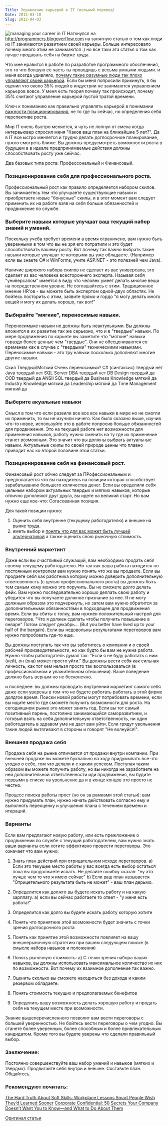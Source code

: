 ```yaml
---
Title: Управление карьерой в IT (вольный перевод)
Date: 2013-03-10
Slug: 2012-04-03
---
```


![managing your career in IT](https://photos-6.dropbox.com/t/0/AABYZdOitNk_NntA0ikmtw8NrqXOlTBWxaUY960yKZZ1ZQ/12/20131688/png/32x32/3/_/1/2/career.png/bdyygBBvFw4XS7sgsUge4-oUNHxFIYAaGXcA0UHJzBc?size=1280x960)
Наткнулся на <a href="http://programmers.blogoverflow.com">http://programmers.blogoverflow.com</a> на занятную статью о том как люди из IT занимаются развитием своей карьеры. Больше интересовало почему много этим не занимаются :) но все таки эта статья о том как лучше продавать себя на бирже труда.

Что мне нравится в работе по разработке программного обоспечения, это то что болшую ее часть ты проводишь с весьма умными людьми. и меня всегда удивляло, <a href="http://www.forbes.com/sites/keldjensen/2012/04/12/intelligence-is-overrated-what-you-really-need-to-succeed/">почему такие разумные люди так плохо управляют своей карьерой</a>.
Если бы меня попросили прикинуть, я бы оценил что около 35% людей в индустрии не занимаются управлением карьеров вовсе. У меня есть теория почему так происходит, почему 35% считают управление карьерой пустой тратой времени.

Ключ к пониманию как правильно управлять карьерой в понимании <a href="http://www.advancednflstats.com/2007/09/importance-of-field-position.html">важности позиционирования</a>, не то где ты сейчас, но определения себя перспективе роста.

Мир IT очень быстро меняется, я чуть не лопнул от смеха когда интервьювер спросил меня "Каков ваш план на ближайшие 5 лет?". Да в IT все ыстро меняется и трудно делать доглосрочное планирование, нужно смотреть ближе. Вы должны предусмотреть воможности роста в будущем а в идеале предпринимаемые действия должны способствовать росту уже сейчас.

Два базовых типа роста: Профессональный и Финансовый.

### Позиционирование себя для профессионального роста.
Профессиональный рост как правило определяется набором скилов. Вы занимаетесь тем что улучшаете существующие навыки и приобретаете новые "бонусные" скилы, и в этот момент вам следует применить их на работе взяв на себя больше обязанностей и продвижение по службе.

### Выберите навыки которые улучшат ваш текущий набор знаний и умений.
Поскольку учеба требует времени а время ограничено, вам нужно быть уверенными в том что вы не зря его потратили и это будет способствовать вашему росту. Вот почему так важно выбрать такие навыки которые улучшат те которыми вы уже обладаете. (Например если вы знаете C# и WinForms, учите ASP.NET - это полезней чем Java).

Наличие широкого набора скилов не сделает из вас универсала, это сделает из вас человека всестороннего эксперта. Называя себя "универсалом" имеется в виду что человек умеет делать многие вещи на посредственном уровне. Не соглашайтесь с этим. Традиционное мнение HR'ов - вы можете быть экспертом  одной-двух областях. Не бойтесь посторить с этим, заявите прямо и гордо "я могу делать много вещей и могу их делать хорошо, так вот!"

### Выбирайте "мягкие", переносимые навыки.
Переносимыке навыки не должны быть неактульными. Вы должны вложится в их развитие так же серьезно, что и в "твердые" навыки. По мере продвижения по карьете вы заметите что "мягкие" навыки гораздо более ценные чем "твердые". Они не обесцениваются со временем как в случае с "твердыми" техническими навыками. Переносимые навыки - это тру навыки посколько дополняют многие другие навыки.

Скил				Твердый\Мягкий		Очень переносимый?
C# (синтаксис)		твердый				нет
Java				твердый 			нет
SQL Server DBA		твердый				нет
DB Design			твердый 			да
OOD					твердый 			да
ANSII SQL			твердый 			да
Business Knowledge	мягкий	 			да
Industry Knowledge	мягкий				да
Leadership			мягкий 				да
Time Management		мягкий 				да

### Выберите акуальные навыки
Смысл в том что если развили все все все навыки в мире но не смогли их применить, то вы не изучили ничего. Как было сказано выше, изучив что-то новое, используйте это в работе попросив больше обязанностей для продвижения. Это на текущей работе нет возможности для применения навыков, работу нужно сменить на ту где их применение станет возможным. Это значит что вы должны выбрать актуальные навыки. Актуальные скилы по своей	 природе ценны что плавно приводит нас ко второй половине этой статьи.

### Позиционирование себя на финансовый рост.
Финансовый рост обчно следует за ПРофессиональным и предполагается что вы находитесь на позиции которая способствует зарабатыванию большего количества денег. Если вы оределили себя цельным набором актуальных твердых и мягких навыков, которые отлично дополняют друг друга, вы идете на великий старт. Но вам нужно еще кое-что: Согасованная позиция.

Для такой позиции нужно:
1) Оценить себя внутренне (текущему работодателю) и внешне на рынке труда.
2) иметь выбор и <a href="http://en.wikipedia.org/wiki/Opportunity_cost">понять что для вас может быть лучшей альтернативой</a> а также оценить свою рыночную стоимость.

### Внутренний маркетинт
Даже если вы счастливый служащий, вам необходимо продать себя своему текущему работодателю. Но так как ваша работа находится по постоянным контролем вам нужно понять что же вы продаете. Если вы продаете себя как работника которму можно доверить дополнительную ответсвенность (с целью профессионального роста) вы должны быть тем самым кому можно это поручить. Вы не сможете долго делать фейк. Вам нужно последовательно хорошо деллать свою работу и убедится что вы получаете должное признание  за нее. Я не могу должным образом это подчеркнуть, но затем вам нужно обратится за дополнительными обязанностями в подходящее для продвижения время. Если вы сбиты с толку, вам нужнен положительный настрой для переговоров. "Что я должен сделать чтобы получить повышение в январе" Потом следует декабрь... (But you better have lived up to your half of the bargain). Если вы недовольны результатами переговоров вам нужно попробовать где-то еще.

Вы должны поступать так что вы заботитесь о компании и о своей рабочей производительности, но как будто бы вам не нужна работа. Нужно чтобы работодатель думал так: "Если я не буду работать с ним (ней), он (она) может просто уйти." Вы должны вести себя как сильная личность, как тот кем нельзя просто так воспользоваться (в профессиональном и уважительном отношении). Ваше поведение должно быть верным но не бесконечно.

и последнее: вы должны проводить внутренний маркетинг самого себя даже если уверены в том что не будете работать работать в этой фирме долдгое время. Поиски новой работы могут потребовать времени, если вы ищите место где сможете получить возможности для роста. На сегодняшнем рынке это может занять год. Если вы тот самый позитивный парень, постоянно занимающийся саморазвитием, и готовый взять на себя дополнительную ответственность, ни один работодатель в здравом уме не даст вам уйти. Если грядут увольнения такие людей вытягивают в стороны и говорят "Не волнуйся!".

### Внешняя продажа себя
Продажа себя на рынке отличается от продажи внутри компании. При внешней продаже вы можете буквально на ходу придумывать все что угодно о себе, том что делали и с каким успехом. Поступая таким образом вы можете получить работу, но вы никогда не заработаете на ней дополнительной ответственности иди продвижения, вы будите первыми в списке на увольнение да и в конце концов это просто не честно.

Процесс поиска работы прост (но он за рамками этой статьи): вам нужно придумать план, нужно начать действовать согласно ему и выполнять переоценку и улучшения плана с течением времени и итераций.

### Варианты
Если вам предлагают новую работу, или есть прежложение о продвижении по службе с текущий работодателем, вам нужно знать ваши варианты если хотите эффективно провести переговоры. Это означает что вам нужно:
1) Знать план действий при отрицательном исходе переговоров.
	a) Если это текущее место работы у вас всегда есть выбор остаться пока вы продолжаете искать. Не делайте ошибку сказав: "ну это лучше чем то что я имею сейчас"
	b) Если ваш план называется "Отрицетельного результата быть не может" - ваш план дерьмо.

2) Определится как должго вы будете искать работу и на какую зарплату.
	a) если вы сейчас работаете то ответ - "у меня есть работа!"

3) Определится как долго вы будете искать работу которую хотите

4) Понять что принятние этой возможности будет значить с точки зрения долгосрочного роста

5) Понять как принятие этой возможности повлияет на вашу внешнерыночную стратегию при вашем следующем поиске (в смысле набора навыков и положения)

6) Понять рыночную стоимость:
	a) С точки зрения набора ваших навыков, вы должны использовать максимальное количество их них по возможности. Вот почему их взаимное дополнение так важно.

7) Оценить сколько вы сможете находиться без дохода и каким резервом обладаете.

8) Понять стоимость текущих и предполагаемых бенефитов

9) Определить вашу возможность делать хорошую работу и продать себя на текущем месте при возможности.

Знание вышеперечисленного позволит вам вести переговоры с большей уверенностью. Не бойтесь вести переговоры о чем угодно. Вы станете более уверенным, более способным и более привлекательным кандидатом. Кроме того вы будете уверены что сделали правильный выбор. 

### Заключение:
Постоянно совершенствуйте ваш набор умений и навыков (мягких и твердых). Продвигайте себя внутри и внешне. Составьте план. Общайтесь. 

### Рекомендуют почитать:
<a href="http://www.amazon.com/Hard-Truth-About-Soft-Skills/dp/0061284149/ref=sr_1_1?ie=UTF8&qid=1345761510&sr=8-1&keywords=the+hard+truth+about+soft+skills">The Hard Truth About Soft Skills: Workplace Lessons Smart People Wish They’d Learned Sooner</a>
<a href="http://www.amazon.com/Corporate-Confidential-Secrets-Company-Know---/dp/0312337361/ref=sr_1_1?s=books&ie=UTF8&qid=1345761546&sr=1-1&keywords=corporate+confidential">Corporate Confidential: 50 Secrets Your Company Doesn’t Want You to Know—and What to Do About Them</a>

<a href="http://programmers.blogoverflow.com/2012/09/managing-your-career-in-it/" >Оригинал статьи</a>